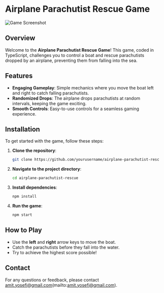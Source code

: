 # Airplane Parachutist Rescue Game

![Game Screenshot](path/to/screenshot.png)

## Overview

Welcome to the **Airplane Parachutist Rescue Game**! This game, coded in TypeScript, challenges you to control a boat and rescue parachutists dropped by an airplane, preventing them from falling into the sea.

## Features

- **Engaging Gameplay**: Simple mechanics where you move the boat left and right to catch falling parachutists.
- **Randomized Drops**: The airplane drops parachutists at random intervals, keeping the game exciting.
- **Smooth Controls**: Easy-to-use controls for a seamless gaming experience.

## Installation

To get started with the game, follow these steps:

1. **Clone the repository**:
    ```bash
    git clone https://github.com/yourusername/airplane-parachutist-rescue.git
    ```

2. **Navigate to the project directory**:
    ```bash
    cd airplane-parachutist-rescue
    ```

3. **Install dependencies**:
    ```bash
    npm install
    ```

4. **Run the game**:
    ```bash
    npm start
    ```

## How to Play

- Use the **left** and **right** arrow keys to move the boat.
- Catch the parachutists before they fall into the water.
- Try to achieve the highest score possible!


## Contact

For any questions or feedback, please contact amit.yosefi@gmail.com(mailto:amit.yosefi@gmail.com).
